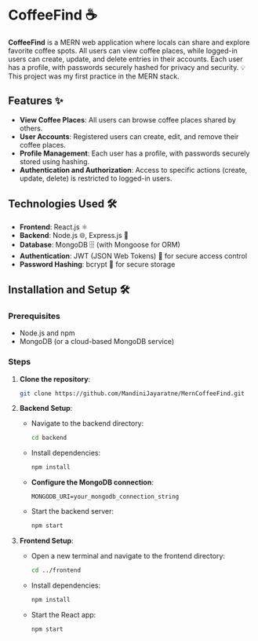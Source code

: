# CoffeeFind ☕

**CoffeeFind** is a MERN web application where locals can share and explore favorite coffee spots. All users can view coffee places, while logged-in users can create, update, and delete entries in their accounts. Each user has a profile, with passwords securely hashed for privacy and security. 💡This project was my first practice in the MERN stack.

## Features ✨

- **View Coffee Places**: All users can browse coffee places shared by others.
- **User Accounts**: Registered users can create, edit, and remove their coffee places.
- **Profile Management**: Each user has a profile, with passwords securely stored using hashing.
- **Authentication and Authorization**: Access to specific actions (create, update, delete) is restricted to logged-in users.

## Technologies Used 🛠️

- **Frontend**: React.js ⚛️
- **Backend**: Node.js 🌐, Express.js 🚀
- **Database**: MongoDB 🗄️ (with Mongoose for ORM)
- **Authentication**: JWT (JSON Web Tokens) 🔐 for secure access control
- **Password Hashing**: bcrypt 🔑 for secure storage

## Installation and Setup 🛠️

### Prerequisites

- Node.js and npm
- MongoDB (or a cloud-based MongoDB service)

### Steps

1. **Clone the repository**:
   ```bash
   git clone https://github.com/MandiniJayaratne/MernCoffeeFind.git
   

2. **Backend Setup**:
   - Navigate to the backend directory:
     ```bash
     cd backend
     ```

   - Install dependencies:
     ```bash
     npm install
     ```

   - **Configure the MongoDB connection**:  
     
     ```plaintext
     MONGODB_URI=your_mongodb_connection_string
   
     ```

   - Start the backend server:
     ```bash
     npm start
     ```

3. **Frontend Setup**:
   - Open a new terminal and navigate to the frontend directory:
     ```bash
     cd ../frontend
     ```

   - Install dependencies:
     ```bash
     npm install
     ```

   - Start the React app:
     ```bash
     npm start
     ```


